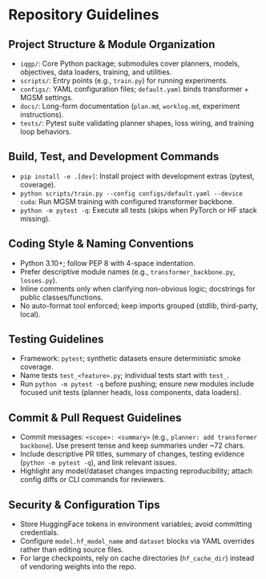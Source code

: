 # Repository Guidelines

## Project Structure & Module Organization
- `iqgp/`: Core Python package; submodules cover planners, models, objectives, data loaders, training, and utilities.
- `scripts/`: Entry points (e.g., `train.py`) for running experiments.
- `configs/`: YAML configuration files; `default.yaml` binds transformer + MGSM settings.
- `docs/`: Long-form documentation (`plan.md`, `worklog.md`, experiment instructions).
- `tests/`: Pytest suite validating planner shapes, loss wiring, and training loop behaviors.

## Build, Test, and Development Commands
- `pip install -e .[dev]`: Install project with development extras (pytest, coverage).
- `python scripts/train.py --config configs/default.yaml --device cuda`: Run MGSM training with configured transformer backbone.
- `python -m pytest -q`: Execute all tests (skips when PyTorch or HF stack missing).

## Coding Style & Naming Conventions
- Python 3.10+; follow PEP 8 with 4-space indentation.
- Prefer descriptive module names (e.g., `transformer_backbone.py`, `losses.py`).
- Inline comments only when clarifying non-obvious logic; docstrings for public classes/functions.
- No auto-format tool enforced; keep imports grouped (stdlib, third-party, local).

## Testing Guidelines
- Framework: `pytest`; synthetic datasets ensure deterministic smoke coverage.
- Name tests `test_<feature>.py`; individual tests start with `test_`.
- Run `python -m pytest -q` before pushing; ensure new modules include focused unit tests (planner heads, loss components, data loaders).

## Commit & Pull Request Guidelines
- Commit messages: `<scope>: <summary>` (e.g., `planner: add transformer backbone`). Use present tense and keep summaries under ~72 chars.
- Include descriptive PR titles, summary of changes, testing evidence (`python -m pytest -q`), and link relevant issues.
- Highlight any model/dataset changes impacting reproducibility; attach config diffs or CLI commands for reviewers.

## Security & Configuration Tips
- Store HuggingFace tokens in environment variables; avoid committing credentials.
- Configure `model.hf_model_name` and `dataset` blocks via YAML overrides rather than editing source files.
- For large checkpoints, rely on cache directories (`hf_cache_dir`) instead of vendoring weights into the repo.
